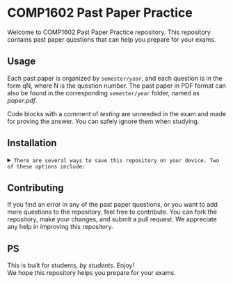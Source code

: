 # COMP1602 Past Paper Practice
Welcome to COMP1602 Past Paper Practice repository. This repository contains past paper questions that can help you prepare for your exams.

## Usage
Each past paper is organized by `semester/year`, and each question is in the form qN, where N is the question number. The past paper in PDF format can also be found in the corresponding `semester/year` folder, named as _paper.pdf_.

Code blocks with a comment of _testing_ are unneeded in the exam and made for proving the answer. You can safely ignore them when studying.

## Installation
<details>
<summary>
  <code>There are several ways to save this repository on your device. Two of these options include:</code>
</summary>

- [Downloading repository as ZIP](https://github.com/uwi-dcit-past-papers/comp1602/archive/refs/heads/main.zip)
- Running the following command in a terminal, provided the [GitHub CLI](https://cli.github.com/) has been previously installed:
```sh
git clone https://github.com/uwi-dcit-past-papers/comp1602.git
```
You're ready to go! Browse the repository and use the past paper questions to practice.
</details>

## Contributing
If you find an error in any of the past paper questions, or you want to add more questions to the repository, feel free to contribute. You can fork the repository, make your changes, and submit a pull request. We appreciate any help in improving this repository.

## PS
This is built for students, _by students_. Enjoy!<br>
We hope this repository helps you prepare for your exams.
